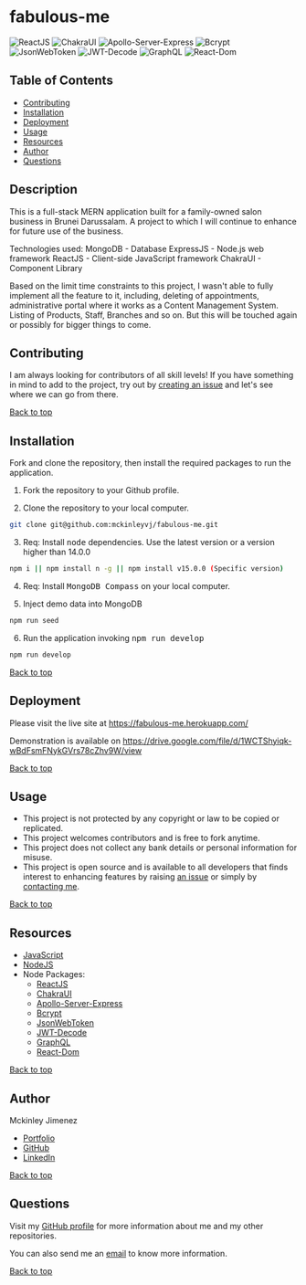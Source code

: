# fabulous-me

![ReactJS](https://img.shields.io/static/v1?label=reactJS&message=reactJS&color=red)
![ChakraUI](https://img.shields.io/static/v1?label=ChakraUI&message=ChakraUI&color=blue)
![Apollo-Server-Express](https://img.shields.io/static/v1?label=Apollo-Server-Express&message=Apollo-Server-Express&color=red)
![Bcrypt](https://img.shields.io/static/v1?label=Bcrypt&message=Bcrypt&color=blue)
![JsonWebToken](https://img.shields.io/static/v1?label=JsonWebToken&message=JsonWebToken&color=red)
![JWT-Decode](https://img.shields.io/static/v1?label=JWT-Decode&message=JWT-Decode&color=blue)
![GraphQL](https://img.shields.io/static/v1?label=GraphQL&message=GraphQL&color=red)
![React-Dom](https://img.shields.io/static/v1?label=React-Dom&message=React-Dom&color=blue)

## Table of Contents

-   [Contributing](#contributing)
-   [Installation](#installation)
-   [Deployment](#deployment)
-   [Usage](#usage)
-   [Resources](#resources)
-   [Author](#author)
-   [Questions](#questions)

## Description

This is a full-stack MERN application built for a family-owned salon business in Brunei Darussalam. A project to which I will continue to enhance for future use of the business.

Technologies used:
MongoDB - Database
ExpressJS - Node.js web framework
ReactJS - Client-side JavaScript framework
ChakraUI - Component Library

Based on the limit time constraints to this project, I wasn't able to fully implement all the feature to it, including, deleting of appointments, administrative portal where it works as a Content Management System. Listing of Products, Staff, Branches and so on. But this will be touched again or possibly for bigger things to come.

## Contributing

I am always looking for contributors of all skill levels! If you have something in mind to add to the project, try out by [creating an issue](https://github.com/mckinleyvj/fabulous-me/issues) and let's see where we can go from there.

[Back to top](#fabulous-me)

## Installation

Fork and clone the repository, then install the required packages to run the application.

1. Fork the repository to your Github profile.

2. Clone the repository to your local computer.

```bash
git clone git@github.com:mckinleyvj/fabulous-me.git
```

3. Req: Install <kbd>node</kbd> dependencies. Use the latest version or a version higher than 14.0.0

```bash
npm i || npm install n -g || npm install v15.0.0 (Specific version)
```

4. Req: Install <kbd>MongoDB Compass</kbd> on your local computer.

5. Inject demo data into MongoDB

```bash
npm run seed
```

6. Run the application invoking <kbd>npm run develop</kbd>

```bash
npm run develop
```

[Back to top](#fabulous-me)

## Deployment

Please visit the live site at https://fabulous-me.herokuapp.com/

Demonstration is available on https://drive.google.com/file/d/1WCTShyiqk-wBdFsmFNykGVrs78cZhv9W/view

[Back to top](#fabulous-me)

## Usage

-   This project is not protected by any copyright or law to be copied or replicated.
-   This project welcomes contributors and is free to fork anytime.
-   This project does not collect any bank details or personal information for misuse.
-   This project is open source and is available to all developers that finds interest to enhancing features by raising [an issue](https://github.com/mckinleyvj/fabulous-me/issues) or simply by [contacting me](#questions).

[Back to top](#fabulous-me)

## Resources

-   [JavaScript](https://developer.mozilla.org/en-US/docs/Web/JavaScript)
-   [NodeJS](https://nodejs.org/)
-   Node Packages:
    -   [ReactJS](https://www.npmjs.com/package/reactjs)
    -   [ChakraUI](https://www.npmjs.com/package/@chakra-ui/react)
    -   [Apollo-Server-Express](https://www.npmjs.com/package/apollo-server-express)
    -   [Bcrypt](https://www.npmjs.com/package/bcrypt)
    -   [JsonWebToken](https://www.npmjs.com/package/jsonwebtoken)
    -   [JWT-Decode](https://www.npmjs.com/package/jwt-decode)
    -   [GraphQL](https://www.npmjs.com/package/graphql)
    -   [React-Dom](https://www.npmjs.com/package/react-dom)

[Back to top](#fabulous-me)

## Author

Mckinley Jimenez

-   [Portfolio](https://mckinleyvj.github.io/mac-react-portfolio/)
-   [GitHub](https://github.com/mckinleyvj)
-   [LinkedIn](https://www.linkedin.com/in/mckinleyjimenez)

[Back to top](#fabulous-me)

## Questions

Visit my [GitHub profile](https://github.com/mckinleyvj) for more information about me and my other repositories.

You can also send me an <a href="mailto:mckinleyvj@gmail.com?">email</a> to know more information.

[Back to top](#fabulous-me)
